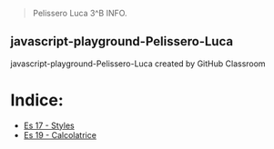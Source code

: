 > Pelissero Luca 3^B INFO.
## javascript-playground-Pelissero-Luca
javascript-playground-Pelissero-Luca created by GitHub Classroom

# Indice:
- [Es 17 - Styles](https://github.com/vallauri-ict/javascript-playground-Pelissero-Luca/tree/master/Es%2017-styles)
- [Es 19 - Calcolatrice](https://github.com/vallauri-ict/javascript-playground-Pelissero-Luca/tree/master/Es%2019-Calcolatrice)
